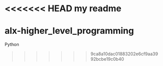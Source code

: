 <<<<<<< HEAD
my readme
=======
# alx-higher_level_programming
Python
>>>>>>> 9ca8a10dac01883202e6cf9aa3992bcbe19c0b40
